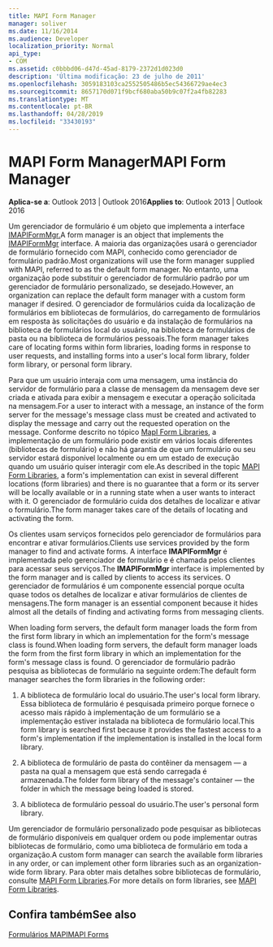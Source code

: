 ```yaml
---
title: MAPI Form Manager
manager: soliver
ms.date: 11/16/2014
ms.audience: Developer
localization_priority: Normal
api_type:
- COM
ms.assetid: c0bbbd06-d47d-45ad-8179-2372d1d023d0
description: 'Última modificação: 23 de julho de 2011'
ms.openlocfilehash: 3059183103ca2552505486b5ec54366729ae4ec3
ms.sourcegitcommit: 8657170d071f9bcf680aba50b9c07f2a4fb82283
ms.translationtype: MT
ms.contentlocale: pt-BR
ms.lasthandoff: 04/28/2019
ms.locfileid: "33430193"
---
```

# <a name="mapi-form-manager"></a><span data-ttu-id="cec91-103">MAPI Form Manager</span><span class="sxs-lookup"><span data-stu-id="cec91-103">MAPI Form Manager</span></span>

  
  
<span data-ttu-id="cec91-104">**Aplica-se a**: Outlook 2013 | Outlook 2016</span><span class="sxs-lookup"><span data-stu-id="cec91-104">**Applies to**: Outlook 2013 | Outlook 2016</span></span> 
  
<span data-ttu-id="cec91-105">Um gerenciador de formulário é um objeto que implementa a interface [IMAPIFormMgr.](imapiformmgriunknown.md)</span><span class="sxs-lookup"><span data-stu-id="cec91-105">A form manager is an object that implements the [IMAPIFormMgr](imapiformmgriunknown.md) interface.</span></span> <span data-ttu-id="cec91-106">A maioria das organizações usará o gerenciador de formulário fornecido com MAPI, conhecido como gerenciador de formulário padrão.</span><span class="sxs-lookup"><span data-stu-id="cec91-106">Most organizations will use the form manager supplied with MAPI, referred to as the default form manager.</span></span> <span data-ttu-id="cec91-107">No entanto, uma organização pode substituir o gerenciador de formulário padrão por um gerenciador de formulário personalizado, se desejado.</span><span class="sxs-lookup"><span data-stu-id="cec91-107">However, an organization can replace the default form manager with a custom form manager if desired.</span></span> <span data-ttu-id="cec91-108">O gerenciador de formulários cuida da localização de formulários em bibliotecas de formulários, do carregamento de formulários em resposta às solicitações do usuário e da instalação de formulários na biblioteca de formulários local do usuário, na biblioteca de formulários de pasta ou na biblioteca de formulários pessoais.</span><span class="sxs-lookup"><span data-stu-id="cec91-108">The form manager takes care of locating forms within form libraries, loading forms in response to user requests, and installing forms into a user's local form library, folder form library, or personal form library.</span></span> 
  
<span data-ttu-id="cec91-109">Para que um usuário interaja com uma mensagem, uma instância do servidor de formulário para a classe de mensagem da mensagem deve ser criada e ativada para exibir a mensagem e executar a operação solicitada na mensagem.</span><span class="sxs-lookup"><span data-stu-id="cec91-109">For a user to interact with a message, an instance of the form server for the message's message class must be created and activated to display the message and carry out the requested operation on the message.</span></span> <span data-ttu-id="cec91-110">Conforme descrito no tópico [MapI Form Libraries](mapi-form-libraries.md), a implementação de um formulário pode existir em vários locais diferentes (bibliotecas de formulário) e não há garantia de que um formulário ou seu servidor estará disponível localmente ou em um estado de execução quando um usuário quiser interagir com ele.</span><span class="sxs-lookup"><span data-stu-id="cec91-110">As described in the topic [MAPI Form Libraries](mapi-form-libraries.md), a form's implementation can exist in several different locations (form libraries) and there is no guarantee that a form or its server will be locally available or in a running state when a user wants to interact with it.</span></span> <span data-ttu-id="cec91-111">O gerenciador de formulário cuida dos detalhes de localizar e ativar o formulário.</span><span class="sxs-lookup"><span data-stu-id="cec91-111">The form manager takes care of the details of locating and activating the form.</span></span>
  
<span data-ttu-id="cec91-112">Os clientes usam serviços fornecidos pelo gerenciador de formulários para encontrar e ativar formulários.</span><span class="sxs-lookup"><span data-stu-id="cec91-112">Clients use services provided by the form manager to find and activate forms.</span></span> <span data-ttu-id="cec91-113">A interface **IMAPIFormMgr** é implementada pelo gerenciador de formulário e é chamada pelos clientes para acessar seus serviços.</span><span class="sxs-lookup"><span data-stu-id="cec91-113">The **IMAPIFormMgr** interface is implemented by the form manager and is called by clients to access its services.</span></span> <span data-ttu-id="cec91-114">O gerenciador de formulários é um componente essencial porque oculta quase todos os detalhes de localizar e ativar formulários de clientes de mensagens.</span><span class="sxs-lookup"><span data-stu-id="cec91-114">The form manager is an essential component because it hides almost all the details of finding and activating forms from messaging clients.</span></span> 
  
<span data-ttu-id="cec91-115">When loading form servers, the default form manager loads the form from the first form library in which an implementation for the form's message class is found.</span><span class="sxs-lookup"><span data-stu-id="cec91-115">When loading form servers, the default form manager loads the form from the first form library in which an implementation for the form's message class is found.</span></span> <span data-ttu-id="cec91-116">O gerenciador de formulário padrão pesquisa as bibliotecas de formulário na seguinte ordem:</span><span class="sxs-lookup"><span data-stu-id="cec91-116">The default form manager searches the form libraries in the following order:</span></span>
  
1. <span data-ttu-id="cec91-117">A biblioteca de formulário local do usuário.</span><span class="sxs-lookup"><span data-stu-id="cec91-117">The user's local form library.</span></span> <span data-ttu-id="cec91-118">Essa biblioteca de formulário é pesquisada primeiro porque fornece o acesso mais rápido à implementação de um formulário se a implementação estiver instalada na biblioteca de formulário local.</span><span class="sxs-lookup"><span data-stu-id="cec91-118">This form library is searched first because it provides the fastest access to a form's implementation if the implementation is installed in the local form library.</span></span>
    
2. <span data-ttu-id="cec91-119">A biblioteca de formulário de pasta do contêiner da mensagem — a pasta na qual a mensagem que está sendo carregada é armazenada.</span><span class="sxs-lookup"><span data-stu-id="cec91-119">The folder form library of the message's container — the folder in which the message being loaded is stored.</span></span>
    
3. <span data-ttu-id="cec91-120">A biblioteca de formulário pessoal do usuário.</span><span class="sxs-lookup"><span data-stu-id="cec91-120">The user's personal form library.</span></span>
    
<span data-ttu-id="cec91-121">Um gerenciador de formulário personalizado pode pesquisar as bibliotecas de formulário disponíveis em qualquer ordem ou pode implementar outras bibliotecas de formulário, como uma biblioteca de formulário em toda a organização.</span><span class="sxs-lookup"><span data-stu-id="cec91-121">A custom form manager can search the available form libraries in any order, or can implement other form libraries such as an organization-wide form library.</span></span> <span data-ttu-id="cec91-122">Para obter mais detalhes sobre bibliotecas de formulário, consulte [MAPI Form Libraries](mapi-form-libraries.md).</span><span class="sxs-lookup"><span data-stu-id="cec91-122">For more details on form libraries, see [MAPI Form Libraries](mapi-form-libraries.md).</span></span> 
  
## <a name="see-also"></a><span data-ttu-id="cec91-123">Confira também</span><span class="sxs-lookup"><span data-stu-id="cec91-123">See also</span></span>



[<span data-ttu-id="cec91-124">Formulários MAPI</span><span class="sxs-lookup"><span data-stu-id="cec91-124">MAPI Forms</span></span>](mapi-forms.md)


